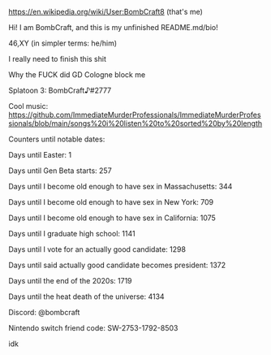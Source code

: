 https://en.wikipedia.org/wiki/User:BombCraft8 (that's me)

Hi! I am BombCraft, and this is my unfinished README.md/bio!

46,XY (in simpler terms: he/him)

I really need to finish this shit

Why the FUCK did GD Cologne block me

Splatoon 3: BombCraft♪#2777

Cool music: https://github.com/ImmediateMurderProfessionals/ImmediateMurderProfessionals/blob/main/songs%20i%20listen%20to%20sorted%20by%20length

Counters until notable dates:

Days until Easter: 1

Days until Gen Beta starts: 257

Days until I become old enough to have sex in Massachusetts: 344

Days until I become old enough to have sex in New York: 709

Days until I become old enough to have sex in California: 1075

Days until I graduate high school: 1141

Days until I vote for an actually good candidate: 1298

Days until said actually good candidate becomes president: 1372

Days until the end of the 2020s: 1719

Days until the heat death of the universe: 4134

Discord: @bombcraft

Nintendo switch friend code: SW-2753-1792-8503

idk

